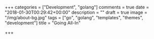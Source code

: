 +++
categories = ["Development", "golang"]
comments = true
date = "2018-01-30T00:29:42+00:00"
description = ""
draft = true
image = "/img/about-bg.jpg"
tags = ["go", "golang", "templates", "themes", "development"]
title = "Going All-In"

+++
